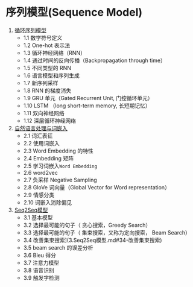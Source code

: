# 序列模型(Sequence Model)

1. [循环序列模型](1.循环序列模型.md)
    - 1.1 数学符号定义
    - 1.2 One-hot 表示法
    - 1.3 循环神经网络（RNN）
    - 1.4 通过时间的反向传播（Backpropagation through time）
    - 1.5 不同类型的 RNN
    - 1.6 语言模型和序列生成
    - 1.7 新序列采样
    - 1.8 RNN 的梯度消失
    - 1.9 GRU 单元（Gated Recurrent Unit, 门控循环单元）
    - 1.10 LSTM （long short-term memory, 长短期记忆）
    - 1.11 双向神经网络
    - 1.12 深层循环神经网络
2. [自然语言处理与词嵌入](2.自然语言处理与词嵌入.md)
   - 2.1 词汇表征
   - 2.2 使用词嵌入
   - 2.3 Word Embedding 的特性
   - 2.4 Embedding 矩阵
   - 2.5 学习词嵌入`Word Embedding`
   - 2.6 word2vec
   - 2.7 负采样 Negative Sampling
   - 2.8 GloVe 词向量（Global Vector for Word representation）
   - 2.9 情感分类
   - 2.10 词嵌入消除偏见
3. [Seq2Seq模型](3.Seq2Seq模型.md)
   - 3.1 基本模型
   - 3.2 选择最可能的句子（ 贪心搜索，Greedy Search）
   - 3.3 选择最可能的句子（ 集束搜索，又称为定向搜索， Beam Search）
   - 3.4 改善集束搜索](3.Seq2Seq模型.md#34-改善集束搜索)
   - 3.5 beam search 的误差分析
   - 3.6 Bleu 得分
   - 3.7 注意力模型
   - 3.8 语音识别
   - 3.9 触发字检测
